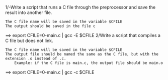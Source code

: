 1/-Write a script that runs a C file through the preprocessor and save the result into another file.

    The C file name will be saved in the variable $CFILE
    The output should be saved in the file c
==>   export CFILE=0-main.c | gcc -E $CFILE 
2/Write a script that compiles a C file but does not link.

    The C file name will be saved in the variable $CFILE
    The output file should be named the same as the C file, but with the extension .o instead of .c.
        Example: if the C file is main.c, the output file should be main.o
==> export CFILE=0-main.c | gcc -c $CFILE


